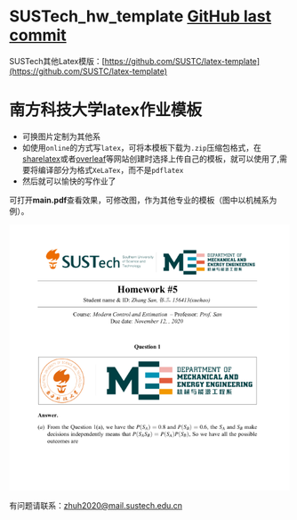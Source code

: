 # SUSTech_hw_template [GitHub last commit](https://img.shields.io/github/last-commit/zhuhu00/SUSTech_hw_template)
SUSTech其他Latex模版：[https://github.com/SUSTC/latex-template](https://github.com/SUSTC/latex-template)

# 南方科技大学latex作业模板

- 可换图片定制为其他系
- 如使用`online`的方式写`latex`，可将本模板下载为`.zip`压缩包格式，在[sharelatex](https://sharelatex.cra.moe)或者[overleaf](https://www.overleaf.com)等网站创建时选择上传自己的模板，就可以使用了,需要将编译部分为格式`XeLaTex`，而不是`pdflatex`
- 然后就可以愉快的写作业了

可打开**main.pdf**查看效果，可修改图，作为其他专业的模板（图中以机械系为例）。

![](https://raw.githubusercontent.com/zhuhu00/img/master/20210224171257.png)

有问题请联系：zhuh2020@mail.sustech.edu.cn
